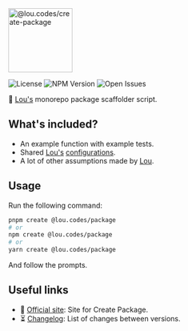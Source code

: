<img id="logo" alt="@lou.codes/create-package" src="https://lou.codes/logos/lou_codes_create_package.svg" height="128" />

![License][license-badge] ![NPM Version][npm-version-badge]
![Open Issues][open-issues-badge]

🚧 [Lou's][lou.codes] monorepo package scaffolder script.

## What's included?

-   An example function with example tests.
-   Shared [Lou's][lou.codes] [configurations][lou.codes-configs].
-   A lot of other assumptions made by [Lou][lou.codes].

## Usage

Run the following command:

```bash
pnpm create @lou.codes/package
# or
npm create @lou.codes/package
# or
yarn create @lou.codes/package
```

And follow the prompts.

## Useful links

-   📝 [Official site][site]: Site for Create Package.
-   ⏳ [Changelog][changelog]: List of changes between versions.

<!-- Reference -->

[changelog]:
	https://github.com/loucyx/lou.codes/blob/main/packages/@lou.codes/create-package/CHANGELOG.md
[license-badge]:
	https://img.shields.io/npm/l/@lou.codes/create-package.svg?labelColor=666&color=0a8
[npm-version-badge]:
	https://img.shields.io/npm/v/@lou.codes/create-package.svg?labelColor=666&color=0a8
[open-issues-badge]:
	https://img.shields.io/github/issues/loucyx/lou.codes.svg?labelColor=666&color=0a8
[site]: https://lou.codes/libraries/lou_codes_create_package/
[lou.codes]: https://lou.codes
[lou.codes-configs]: https://lou.codes/libraries/lou_codes_configs/
